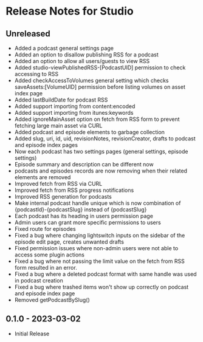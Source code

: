 # Release Notes for Studio

## Unreleased

- Added a podcast general settings page
- Added an option to disallow publishing RSS for a podcast
- Added an option to allow all users/guests to view RSS
- Added studio-viewPublishedRSS-[PodcastUID] permission to check accessing to RSS
- Added checkAccessToVolumes general setting which checks saveAssets:[VolumeUID] permission before listing volumes on asset index page
- Added lastBuildDate for podcast RSS
- Added support importing from content:encoded
- Added support importing from itunes:keywords
- Added ignoreMainAsset option on fetch from RSS form to prevent fetching large main asset via CURL
- Added podcast and episode elements to garbage collection
- Added slug, uri, id, uid, revisionNotes, revisionCreator, drafts to podcast and episode index pages
- Now each podcast has two settings pages (general settings, episode settings)
- Episode summary and description can be different now
- podcasts and episodes records are now removing when their related elements are removed
- Improved fetch from RSS via CURL 
- Improved fetch from RSS progress notifications
- Improved RSS generation for podcasts
- Make internal podcast handle unique which is now combination of {podcastId}-{podcastSlug} instead of {podcastSlug}
- Each podcast has its heading in users permission page
- Admin users can grant more specific permissions to users
- Fixed route for episodes
- Fixed a bug where changing lightswitch inputs on the sidebar of the episode edit page, creates unwanted drafts
- Fixed permission issues where non-admin users were not able to access some plugin actions
- Fixed a bug where not passing the limit value on the fetch from RSS form resulted in an error.
- Fixed a bug where a deleted podcast format with same handle was used in podcast creation
- Fixed a bug where trashed items won't show up correctly on podcast and episode index page 
- Removed getPodcastBySlug()

## 0.1.0 - 2023-03-02

- Initial Release